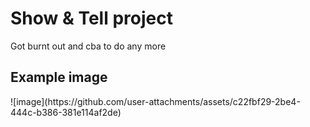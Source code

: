 <h1>Show & Tell project</h1>
<hbar>
<p>Got burnt out and cba to do any more</p>

<h2>Example image</h2>
![image](https://github.com/user-attachments/assets/c22fbf29-2be4-444c-b386-381e114af2de)
